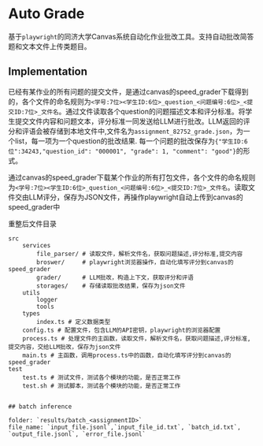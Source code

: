 # Auto Grade

基于`playwright`的同济大学Canvas系统自动化作业批改工具。支持自动批改简答题和文本文件上传类题目。

## Implementation

已经有某作业的所有问题的提交文件，是通过canvas的speed_grader下载得到的，各个文件的命名规则为`<学号:7位><学生ID:6位>_question_<问题编号:6位>_<提交ID:7位>_文件名`。通过文件读取各个question的问题描述文本和评分标准。将学生提交文件内容和问题文本，评分标准一同发送给LLM进行批改。LLM返回的评分和评语会被存储到本地文件中,文件名为`assignment_82752_grade.json`，为一个list，每一项为一个question的批改结果. 每一个问题的批改保存为`{"学生ID:6位":34243,"question_id": "000001", "grade": 1, "comment": "good"}`的形式。

通过canvas的speed_grader下载某个作业的所有打包文件，各个文件的命名规则为`<学号:7位><学生ID:6位>_question_<问题编号:6位>_<提交ID:7位>_文件名`。读取文件交由LLM评分，保存为JSON文件，再操作playwright自动上传到canvas的speed_grader中


重整后文件目录

```
src
    services
        file_parser/ # 读取文件，解析文件名，获取问题描述,评分标准,提交内容
        broswer/     # playwright浏览器操作，自动化填写评分到canvas的speed_grader
        grader/      # LLM批改，构造上下文，获取评分和评语
        storages/    # 存储读取批改结果，保存为json文件
    utils
        logger
        tools
    types
        index.ts # 定义数据类型
    config.ts # 配置文件，包含LLM的API密钥，playwright的浏览器配置
    process.ts # 处理文件的主函数，读取文件，解析文件名，获取问题描述,评分标准,提交内容，交给LLM批改，保存为json文件
    main.ts # 主函数，调用process.ts中的函数，自动化填写评分到canvas的speed_grader
test
    test.ts # 测试文件，测试各个模块的功能，是否正常工作
    test.sh # 测试脚本，测试各个模块的功能，是否正常工作


## batch inference

folder: `results/batch_<assignmentID>`
file_name: `input_file.jsonl`,`input_file_id.txt`, `batch_id.txt`, `output_file.jsonl`, `error_file.jsonl`

